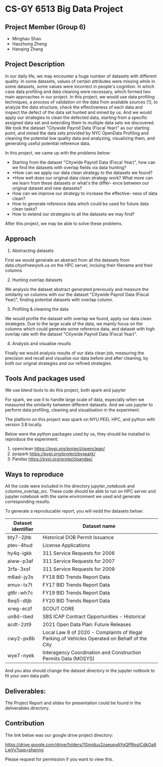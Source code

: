 # CS-GY 6513 Big Data Project

## Project Member (Group 6)

* Minghao Shao
* Haozhong Zheng
* Hanqing Zhang

## Project Description

In our daily life, we may encounter a huge number of datasets with different quality. In some datasets, values of certain attributes were missing while in some datasets, some values were incorrect in people's cognition. In which case data profiling and data cleaning
were necessary, which formed two main approaches in our project. In this project, we would use data profiling techniques, a process of validation on the data from available sources [1], to analyze the data structure, check the effectiveness of each data and inspect the defect of the data set hunted and mined by us. And we would apply our strategies to clean the defected data, starting from a specific assigned data set and extending them to multiple data sets we discovered.
We took the dataset "Citywide Payroll Data (Fiscal Year)" as our starting point, and mined the data sets provided by NYC OpenData Profiling and cleaning the potential low quality data and analyzing, visualizing them, and generating useful potential reference data.

In this project, we came up with the problems below:

* Starting from the dataset "Citywide Payroll Data (Fiscal
Year)", how can we find the datasets with overlap fields via
data hunting?
* *How can we apply our data clean strategy to the datasets
we found?
* *How well does our original data clean strategy work? What
more can we learn from these datasets or what's the differ-
ence between our original dataset and new datasets?
* How can we improve our strategy to increase the effective-
ness of data clean?
* How to generate reference data which could be used for
future data clean tasks?
* How to extend our strategies to all the datasets we may find?

After this project, we may be able to solve these problems.

## Approach

1. Abstracting datasets

First we would generate an abstract from all the datasets from data.cityofnewyork.us on the HPC server, incluing their filename and their columns

2. Hunting overlap datasets

We analysis the dataset abstract generated previously and measure the similarity on columns with our the dataset "Citywide Payroll Data (Fiscal Year)", finding potential datasets with overlap column.

3. Profiling & cleaning the data

We would profile the dataset with overlap we found, apply our data clean strategies. Due to the large scale of the data, we mainly focus on the columns which could generate some reference data, and dataset with high overlap rate with the dataset "Citywide Payroll Data (Fiscal Year)".

4. Analysis and visualise results

Finally we would analysis results of our data clean job, measuring the precision and recall and visualise our data before and after cleaning, by both our orignal strategies and our refined strategies.

## Tools And packages used

We use blend tools to do this project, both spark and jupyter

For spark, we use it to handle large scale of data, especially when we measured the similarity between different datasets. And we use jupyter to perform data profiling, cleaning and visualisation in the experiment. <br>

The platform on this project was spark on NYU PEEL HPC, and python with version 3.8 locally.

Below were the python packages used by us, they should be installed to reproduce the experiment:

1. openclean https://pypi.org/project/openclean/
2. pyspark https://pypi.org/project/pyspark/
3. Pandas https://pypi.org/project/pandas/

## Ways to reproduce

All the code were included in the directory jupyter_notebook and columns_overlap_src. These code should be able to run on HPC server and jupyter notebook with the same environment we used and generate corresponding results.

To generate a reproducable report, you will nedd the datasets below:

|  Dataset identifier   | Dataset name  |
|  ----  | ----  |
| bty7-2jhb  | Historical DOB Permit Issuance |
| ptev-4hud  | License Applications |
| hy4q-igkk  | 311 Service Requests for 2006 |
| aiww-p3af  | 311 Service Requests for 2007 |
| 3rfa-3xsf  | 311 Service Requests for 2009 |
| m6ad-jy3s  | FY18 BID Trends Report Data |
| emuv-tx7t  | FY17 BID Trends Report Data |
| gt6r-wh7c  | FY19 BID Trends Report Data |
| 8eq5-dtjb  | FY20 BID Trends Report Data |
| xrwg-eczf  | SCOUT CORE |
| un8d-rbed  | SBS ICAP Contract Opportunities - Historical |
| acdt-2zt9  | 2021 Open Data Plan: Future Releases |
| cwy2-px8b  | Local Law 8 of 2020 - Complaints of Illegal Parking of Vehicles Operated on Behalf of the City |
| wye7-nyek  | Interagency Coordination and Construction Permits Data (MOSYS) |

And you also should change the dataset directory in the jupyter notbook to fit your own data path.

## Deliverables:

The Project Report and slides for presentation could be found in the deliverables directory.

## Contribution

The link below was our google drive project directory: <br>

https://drive.google.com/drive/folders/1Gmjduu2zaeupyAYgQPRpstCdkOa6LwVy?usp=sharing

Please request for permission if you want to view this.
